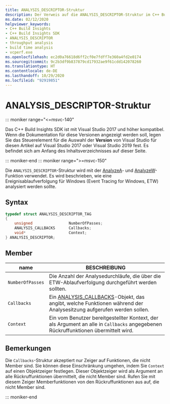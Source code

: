 ```yaml
---
title: ANALYSIS_DESCRIPTOR-Struktur
description: Der Verweis auf die ANALYSIS_DESCRIPTOR-Struktur im C++ Build Insights SDK.
ms.date: 02/12/2020
helpviewer_keywords:
- C++ Build Insights
- C++ Build Insights SDK
- ANALYSIS_DESCRIPTOR
- throughput analysis
- build time analysis
- vcperf.exe
ms.openlocfilehash: ec2d0a76618d6ff2cf0e7fdff7e360a4fd2e0174
ms.sourcegitcommit: 9c2b3df9b837879cd17932ae9f61cdd142078260
ms.translationtype: HT
ms.contentlocale: de-DE
ms.lasthandoff: 10/29/2020
ms.locfileid: "92919851"
---
```

# <a name="analysis_descriptor-structure"></a>ANALYSIS_DESCRIPTOR-Struktur

::: moniker range="<=msvc-140"

Das C++ Build Insights SDK ist mit Visual Studio 2017 und höher kompatibel. Wenn die Dokumentation für diese Versionen angezeigt werden soll, legen Sie das Steuerelement für die Auswahl der **Version** von Visual Studio für diesen Artikel auf Visual Studio 2017 oder Visual Studio 2019 fest. Es befindet sich am Anfang des Inhaltsverzeichnisses auf dieser Seite.

::: moniker-end
::: moniker range=">=msvc-150"

Die `ANALYSIS_DESCRIPTOR`-Struktur wird mit der [AnalyzeA](../functions/analyze-a.md)- und [AnalyzeW](../functions/analyze-w.md)-Funktion verwendet. Es wird beschrieben, wie eine Ereignisablaufverfolgung für Windows (Event Tracing for Windows, ETW) analysiert werden sollte.

## <a name="syntax"></a>Syntax

```cpp
typedef struct ANALYSIS_DESCRIPTOR_TAG
{
    unsigned                NumberOfPasses;
    ANALYSIS_CALLBACKS      Callbacks;
    void*                   Context;
} ANALYSIS_DESCRIPTOR;
```

## <a name="members"></a>Member

| name | BESCHREIBUNG |
|--|--|
| `NumberOfPasses` | Die Anzahl der Analysedurchläufe, die über die ETW-Ablaufverfolgung durchgeführt werden sollten. |
| `Callbacks` | Ein [ANALYSIS_CALLBACKS](analysis-callbacks-struct.md)-Objekt, das angibt, welche Funktionen während der Analysesitzung aufgerufen werden sollen. |
| `Context` | Ein vom Benutzer bereitgestellter Kontext, der als Argument an alle in `Callbacks` angegebenen Rückruffunktionen übermittelt wird. |

## <a name="remarks"></a>Bemerkungen

Die `Callbacks`-Struktur akzeptiert nur Zeiger auf Funktionen, die nicht Member sind. Sie können diese Einschränkung umgehen, indem Sie `Context` auf einen Objektzeiger festlegen. Dieser Objektzeiger wird als Argument an alle Rückruffunktionen übermittelt, die nicht Member sind. Rufen Sie mit diesem Zeiger Memberfunktionen von den Rückruffunktionen aus auf, die nicht Member sind.

::: moniker-end
